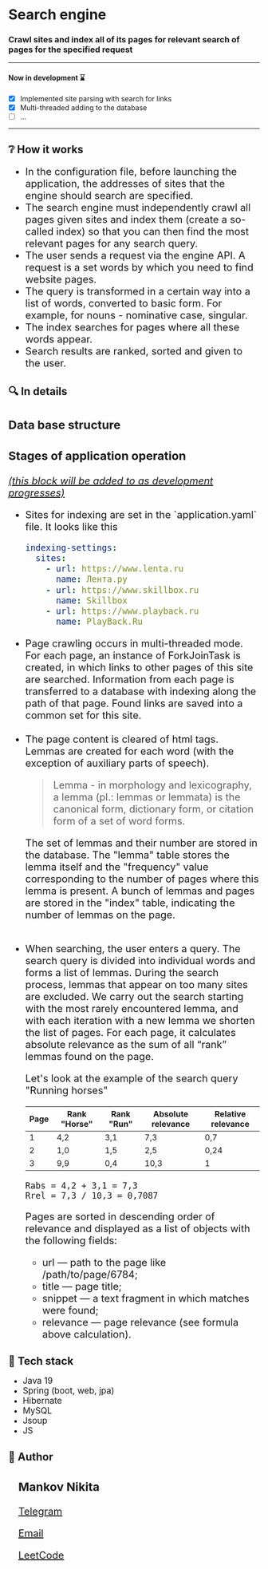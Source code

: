 <h1>Search engine</h1>
<h3>Crawl sites and index all of its pages for relevant search of pages for the specified request</h3>
<hr>
<h4>Now in development &#8987;</h4>

- [x] Implemented site parsing with search for links
- [x] Multi-threaded adding to the database
- [ ] ...
<hr>


<h2>&#x2754; How it works</h2>
<ul style="font-size:20px">
<li> In the configuration file, before launching the application, 
the addresses of sites that the engine should search are specified.</li>

<li> The search engine must independently crawl all pages
given sites and index them (create a so-called index)
so that you can then find the most relevant pages for any
search query.</li>
<li> The user sends a request via the engine API. A request is a set
words by which you need to find website pages.</li>
<li> The query is transformed in a certain way into a list of words,
converted to basic form. For example, for nouns - nominative case, singular.</li>
<li> The index searches for pages where all these words appear.</li>
<li> Search results are ranked, sorted and given to the user.</li>
</ul>


<h2>&#x1F50D; In details</h2>
<div style="font-size:20px">

<h3>Data base structure</h3>


<h3>Stages of application operation</h3>

<i><u>(this block will be added to as development progresses)</u></i>
<ul>
<li>Sites for indexing are set in the `application.yaml` file. It looks like this

```yaml
indexing-settings:
  sites:
    - url: https://www.lenta.ru
      name: Лента.ру
    - url: https://www.skillbox.ru
      name: Skillbox
    - url: https://www.playback.ru
      name: PlayBack.Ru
```
</li>

<li>Page crawling occurs in multi-threaded mode. For each page, an instance of 
ForkJoinTask is created, in which links to other pages of this site are searched. Information from 
each page is transferred to a database with indexing along the path of that page. Found links are 
saved into a common set for this site.</li>

<br>

<li>The page content is cleared of html tags. Lemmas are created for each word 
(with the exception of auxiliary parts of speech).
<br>

>Lemma - in morphology and lexicography, a lemma (pl.: lemmas or lemmata) is the canonical form, dictionary form, or citation form of a set of word forms.

The set of lemmas and their number are stored in the database. The "lemma"
table stores the lemma itself and the "frequency" value corresponding to the number of pages where
this lemma is present. A bunch of lemmas and pages are stored in the "index" table, indicating the
number of lemmas on the page.</li>

<br>

<li>When searching, the user enters a query. The search query is divided into individual words and 
forms a list of lemmas. During the search process, lemmas that appear on too many sites are 
excluded. We carry out the search starting with the most rarely encountered lemma, and with each 
iteration with a new lemma we shorten the list of pages.
For each page, it calculates absolute relevance as the sum of all “rank” lemmas found on the page.

Let's look at the example of the search query "Running horses"

| Page | Rank "Horse" | Rank "Run" | Absolute relevance | Relative relevance |
|------|--------------|------------|--------------------|--------------------|
| 1    | 4,2          | 3,1        | 7,3                | 0,7                |
| 2    | 1,0          | 1,5        | 2,5                | 0,24               |
| 3    | 9,9          | 0,4        | 10,3               | 1                  |

    Rabs = 4,2 + 3,1 = 7,3
    Rrel = 7,3 / 10,3 = 0,7087

Pages are sorted in descending order of relevance and displayed as a list of objects with the
following fields:
<ul>
<li>url — path to the page like /path/to/page/6784;</li>
<li>title — page title;</li>
<li>snippet — a text fragment in which matches were found;</li>
<li>relevance — page relevance (see formula above
calculation).</li>
</ul>
</li>
</ul>

</div>

<h2>&#x1F527; Tech stack</h2>
<ul style="font-size:17px">
<li>Java 19</li>
<li>Spring (boot, web, jpa)</li>
<li>Hibernate</li>
<li>MySQL</li>
<li>Jsoup</li>
<li>JS</li>
</ul>

<h2>&#129490; Author</h2>
<div style="font-size:20px; margin-left: 20px;">

<h3>Mankov Nikita</h3>

[Telegram](https://t.me/Nikomankov)

[Email](kislobaa@gmail.com)

[LeetCode](https://leetcode.com/nikomankov/)
</div>